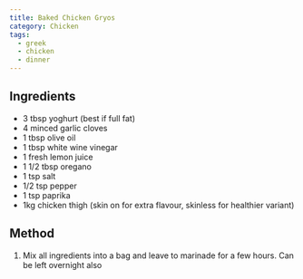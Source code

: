 ```yaml
---
title: Baked Chicken Gryos
category: Chicken
tags:
  - greek
  - chicken
  - dinner
---
```


## Ingredients

- 3 tbsp yoghurt (best if full fat)
- 4 minced garlic cloves
- 1 tbsp olive oil
- 1 tbsp white wine vinegar
- 1 fresh lemon juice
- 1 1/2 tbsp oregano
- 1 tsp salt
- 1/2 tsp pepper
- 1 tsp paprika
- 1kg chicken thigh (skin on for extra flavour, skinless for healthier variant)

## Method

1. Mix all ingredients into a bag and leave to marinade for a few hours. Can be left overnight also
